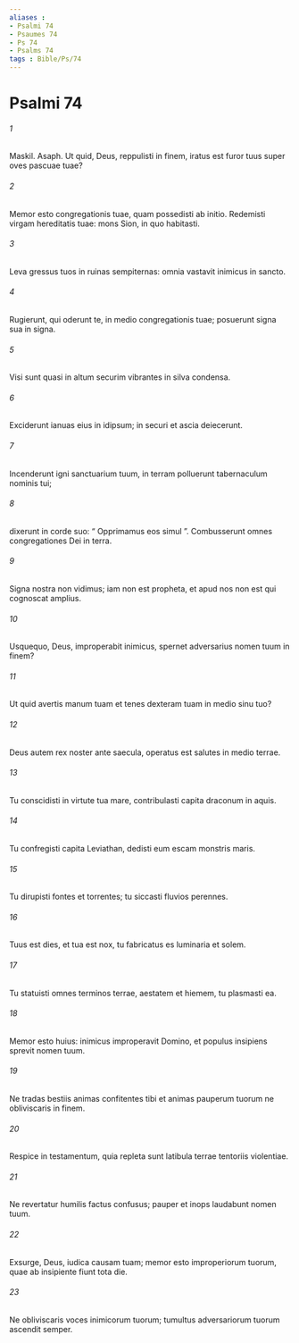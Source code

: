 ```yaml
---
aliases : 
- Psalmi 74
- Psaumes 74
- Ps 74
- Psalms 74
tags : Bible/Ps/74
---
```


# Psalmi 74

###### 1
Maskil. Asaph. Ut quid, Deus, reppulisti in finem, iratus est furor tuus super oves pascuae tuae?
###### 2
Memor esto congregationis tuae, quam possedisti ab initio. Redemisti virgam hereditatis tuae: mons Sion, in quo habitasti.
###### 3
Leva gressus tuos in ruinas sempiternas: omnia vastavit inimicus in sancto.
###### 4
Rugierunt, qui oderunt te, in medio congregationis tuae; posuerunt signa sua in signa.
###### 5
Visi sunt quasi in altum securim vibrantes in silva condensa.
###### 6
Exciderunt ianuas eius in idipsum; in securi et ascia deiecerunt.
###### 7
Incenderunt igni sanctuarium tuum, in terram polluerunt tabernaculum nominis tui;
###### 8
dixerunt in corde suo: “ Opprimamus eos simul ”. Combusserunt omnes congregationes Dei in terra.
###### 9
Signa nostra non vidimus; iam non est propheta, et apud nos non est qui cognoscat amplius.
###### 10
Usquequo, Deus, improperabit inimicus, spernet adversarius nomen tuum in finem?
###### 11
Ut quid avertis manum tuam et tenes dexteram tuam in medio sinu tuo?
###### 12
Deus autem rex noster ante saecula, operatus est salutes in medio terrae.
###### 13
Tu conscidisti in virtute tua mare, contribulasti capita draconum in aquis.
###### 14
Tu confregisti capita Leviathan, dedisti eum escam monstris maris.
###### 15
Tu dirupisti fontes et torrentes; tu siccasti fluvios perennes.
###### 16
Tuus est dies, et tua est nox, tu fabricatus es luminaria et solem.
###### 17
Tu statuisti omnes terminos terrae, aestatem et hiemem, tu plasmasti ea.
###### 18
Memor esto huius: inimicus improperavit Domino, et populus insipiens sprevit nomen tuum.
###### 19
Ne tradas bestiis animas confitentes tibi et animas pauperum tuorum ne obliviscaris in finem.
###### 20
Respice in testamentum, quia repleta sunt latibula terrae tentoriis violentiae.
###### 21
Ne revertatur humilis factus confusus; pauper et inops laudabunt nomen tuum.
###### 22
Exsurge, Deus, iudica causam tuam; memor esto improperiorum tuorum, quae ab insipiente fiunt tota die.
###### 23
Ne obliviscaris voces inimicorum tuorum; tumultus adversariorum tuorum ascendit semper.
